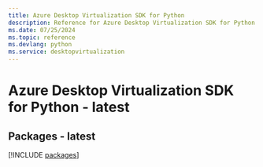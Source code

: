 ```yaml
---
title: Azure Desktop Virtualization SDK for Python
description: Reference for Azure Desktop Virtualization SDK for Python
ms.date: 07/25/2024
ms.topic: reference
ms.devlang: python
ms.service: desktopvirtualization
---
```

# Azure Desktop Virtualization SDK for Python - latest
## Packages - latest
[!INCLUDE [packages](desktop-virtualization-index.md)]